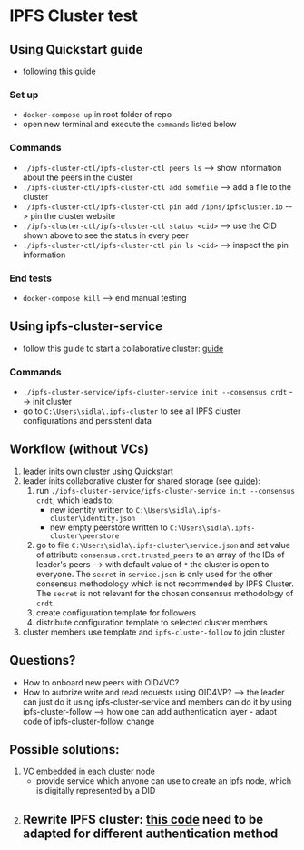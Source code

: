 # IPFS Cluster test

## Using Quickstart guide
- following this [guide](https://ipfscluster.io/documentation/quickstart/)

### Set up
- ``docker-compose up`` in root folder of repo
- open new terminal and execute the ``commands`` listed below

### Commands
- ``./ipfs-cluster-ctl/ipfs-cluster-ctl peers ls`` --> show information about the peers in the cluster
- ``./ipfs-cluster-ctl/ipfs-cluster-ctl add somefile`` --> add a file to the cluster
- ``./ipfs-cluster-ctl/ipfs-cluster-ctl pin add /ipns/ipfscluster.io`` --> pin the cluster website
- ``./ipfs-cluster-ctl/ipfs-cluster-ctl status <cid>`` --> use the CID shown above to see the status in every peer
- ``./ipfs-cluster-ctl/ipfs-cluster-ctl pin ls <cid>`` --> inspect the pin information

### End tests
- ``docker-compose kill`` --> end manual testing



## Using ipfs-cluster-service
- follow this guide to start a collaborative cluster: [guide](https://ipfscluster.io/documentation/collaborative/setup/)

### Commands
- ``./ipfs-cluster-service/ipfs-cluster-service init --consensus crdt`` --> init cluster
- go to ``C:\Users\sidla\.ipfs-cluster`` to see all IPFS cluster configurations and persistent data 



## Workflow (without VCs)
1. leader inits own cluster using [Quickstart](#using-quickstart-guide)
2. leader inits collaborative cluster for shared storage (see [guide](https://ipfscluster.io/documentation/collaborative/setup/)):
    1. run ``./ipfs-cluster-service/ipfs-cluster-service init --consensus crdt``, which leads to:
        - new identity written to ``C:\Users\sidla\.ipfs-cluster\identity.json``
        - new empty peerstore written to ``C:\Users\sidla\.ipfs-cluster\peerstore``
    2. go to file ``C:\Users\sidla\.ipfs-cluster\service.json`` and set value of attribute ``consensus.crdt.trusted_peers`` to an array of the IDs of leader's peers --> with default value of ``*`` the cluster is open to everyone. The ``secret`` in ``service.json`` is only used for the other consensus methodology which is not recommended by IPFS Cluster. The ``secret`` is not relevant for the chosen consensus methodology of ``crdt``.
    3. create configuration template for followers
    4. distribute configuration template to selected cluster members
3. cluster members use template and ``ipfs-cluster-follow`` to join cluster

## Questions?
- How to onboard new peers with OID4VC?
- How to autorize write and read requests using OID4VP? --> the leader can just do it using ipfs-cluster-service and members can do it by using ipfs-cluster-follow --> how one can add authentication layer - adapt code of ipfs-cluster-follow, change 

## Possible solutions:
1. VC embedded in each cluster node
    - provide service which anyone can use to create an ipfs node, which is digitally represented by a DID
2. Rewrite IPFS cluster: [this code](https://github.com/ipfs-cluster/ipfs-cluster/blob/master/consensus/crdt/) need to be adapted for different authentication method
    - 
